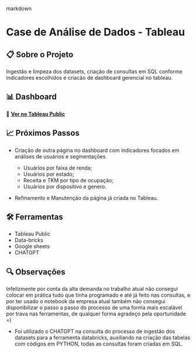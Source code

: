 markdown
# Case de Análise de Dados - Tableau

## 📋 Sobre o Projeto
Ingestão e limpeza dos datasets, criação de consultas em SQL conforme indicadores escolhidos e criacão de dashboard gerencial no tableau.

## 📊 Dashboard
🔗 **[Ver no Tableau Public](https://public.tableau.com/app/profile/leandro.pereira.barros/viz/Livro1_17581452243090/DashboardRECPAY?publish=yes)**

## 📈 Próximos Passos
- Criação de outra página no dashboard com indicadores focados em análises de usuários e segmentações
    - Usuários por faixa de renda;
    - Usuários por estado;
    - Receita e TKM por tipo de ocupação;
    - Usuários por dispositivo e genero.

- Refinamento e Manutenção da página já criada no Tableau.

## 🛠️ Ferramentas
- Tableau Public
- Data-bricks
- Google sheets
- CHATGPT

## 🔍 Observações
Infelizmente por conta da alta demanda no trabalho atual não consegui colocar em prática tudo que tinha programado e até já feito nas consultas, e por ter usado o notebook da empresa atual também não consegui disponibilizar o passo a passo do processo de uma forma mais escalável por trava nas ferramentas, de qualquer forma agradeço pela oportunidade =)
* Foi utilizado o CHATGPT na consulta do processo de ingestão dos datasets para a ferramenta databricks, auxiliando na criação das tabelas com códigos em PYTHON, todas as consultas foram criadas em SQL.
